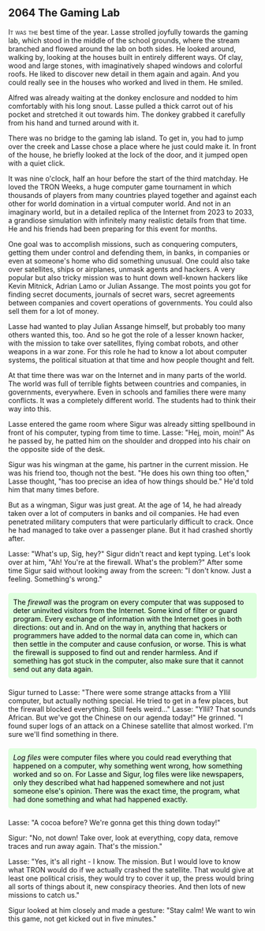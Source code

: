 

## **2064** The Gaming Lab
<span style="font-variant:small-caps;">It was the</span> best time of the year. Lasse strolled joyfully towards the gaming lab, which stood in the middle of the school grounds, where the stream branched and flowed around the lab on both sides.
He looked around, walking by, looking at the houses built in entirely different ways. Of clay, wood and large stones, with imaginatively shaped windows and colorful roofs.
He liked to discover new detail in them again and again.
And you could really see in the houses who worked and lived in them.
He smiled.

Alfred was already waiting at the donkey enclosure and nodded to him comfortably with his long snout.
Lasse pulled a thick carrot out of his pocket and stretched it out towards him.
The donkey grabbed it carefully from his hand and turned around with it.

There was no bridge to the gaming lab island.
To get in, you had to jump over the creek and Lasse chose a place where he just could make it.
In front of the house, he briefly looked at the lock of the door, and it jumped open with a quiet click.

It was nine o'clock, half an hour before the start of the third matchday.
He loved the TRON Weeks, a huge computer game tournament in which thousands of players from many countries played together and against each other for world domination in a virtual computer world.
And not in an imaginary world, but in a detailed replica of the Internet from 2023 to 2033, a grandiose simulation with infinitely many realistic details from that time.
He and his friends had been preparing for this event for months.

One goal was to accomplish missions, such as conquering computers, getting them under control and defending them, in banks, in companies or even at someone's home who did something unusual.
One could also take over satellites, ships or airplanes, unmask agents and hackers.
A very popular but also tricky mission was to hunt down well-known hackers like Kevin Mitnick, Adrian Lamo or Julian Assange.
The most points you got for finding secret documents, journals of secret wars, secret agreements between companies and covert operations of governments.
You could also sell them for a lot of money.

Lasse had wanted to play Julian Assange himself, but probably too many others wanted this, too.
And so he got the role of a lesser known hacker, with the mission to take over satellites, flying combat robots, and other weapons in a war zone.
For this role he had to know a lot about computer systems, the political situation at that time and how people thought and felt.

At that time there was war on the Internet and in many parts of the world.
The world was full of terrible fights between countries and companies, in governments, everywhere. Even in schools and families there were many conflicts.
It was a completely different world.
The students had to think their way into this.

Lasse entered the game room where Sigur was already sitting spellbound in front of his computer, typing from time to time.
Lasse: "Hej, moin, moin!"
As he passed by, he patted him on the shoulder and dropped into his chair on the opposite side of the desk.

Sigur was his wingman at the game, his partner in the current mission.
He was his friend too, though not the best.
"He does his own thing too often," Lasse thought, "has too precise an idea of how things should be."
He'd told him that many times before.

But as a wingman, Sigur was just great.
At the age of 14, he had already taken over a lot of computers in banks and oil companies.
He had even penetrated military computers that were particularly difficult to crack.
Once he had managed to take over a passenger plane.
But it had crashed shortly after.

Lasse: "What's up, Sig, hey?"
Sigur didn't react and kept typing.
Let's look over at him, "Ah! You're at the firewall.
What's the problem?"
After some time Sigur said without looking away from the screen: "I don't know.
Just a feeling.
Something's wrong."

<div style="background-color: #dfd; color: black; padding: 10px; margin: 20px 0; border-radius: 5px;">
The <em>firewall</em> was the program on every computer that was supposed to deter uninvited visitors from the Internet.
Some kind of filter or guard program.
Every exchange of information with the Internet goes in both directions: out and in.
And on the way in, anything that hackers or programmers have added to the normal data can come in, which can then settle in the computer and cause confusion, or worse.
This is what the firewall is supposed to find out and render harmless.
And if something has got stuck in the computer, also make sure that it cannot send out any data again.
</div>

Sigur turned to Lasse: "There were some strange attacks from a Yllil computer, but actually nothing special.
He tried to get in a few places, but the firewall blocked everything.
Still feels weird..."
Lasse: "Yllil? That sounds African.
But we've got the Chinese on our agenda today!" He grinned.
"I found super logs of an attack on a Chinese satellite that almost worked.
I'm sure we'll find something in there.

<div style="background-color: #dfd; color: black; padding: 10px; margin: 20px 0; border-radius: 5px;">
<em>Log files</em> were computer files where you could read everything that happened on a computer, why something went wrong, how something worked and so on.
For Lasse and Sigur, log files were like newspapers, only they described what had happened somewhere and not just someone else's opinion.
There was the exact time, the program, what had done something and what had happened exactly.
</div>

Lasse: "A cocoa before? We're gonna get this thing down today!"

Sigur: "No, not down! Take over, look at everything, copy data, remove traces and run away again.
That's the mission."

Lasse: "Yes, it's all right - I know.
The mission.
But I would love to know what TRON would do if we actually crashed the satellite.
That would give at least one political crisis, they would try to cover it up, the press would bring all sorts of things about it, new conspiracy theories.
And then lots of new missions to catch us."

Sigur looked at him closely and made a gesture: "Stay calm!
We want to win this game, not get kicked out in five minutes."

